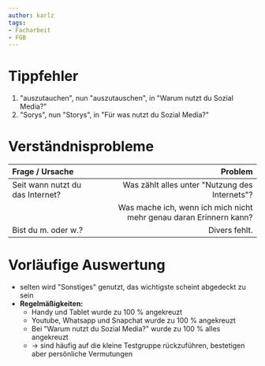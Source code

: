 ```yaml
---
author: karlz
tags:
- Facharbeit
- FGB
---
```


# Tippfehler

1. "auszutauchen", nun "auszutauschen", in "Warum nutzt du Sozial Media?"
1. "Sorys", nun "Storys", in "Für was nutzt du Sozial Media?"

# Verständnisprobleme

| Frage / Ursache                  |                                                            Problem |
| :------------------------------- | -----------------------------------------------------------------: |
| Seit wann nutzt du das Internet? |                     Was zählt alles unter "Nutzung des Internets"? |
|                                  | Was mache ich, wenn ich mich nicht mehr genau daran Erinnern kann? |
| Bist du m. oder w.?              |                                                      Divers fehlt. |

# Vorläufige Auswertung

- selten wird "Sonstiges" genutzt, das wichtigste scheint abgedeckt zu sein
- __Regelmäßigkeiten:__
  - Handy und Tablet wurde zu 100 % angekreuzt
  - Youtube, Whatsapp und Snapchat wurde zu 100 % angekreuzt
  - Bei "Warum nutzt du Sozial Media?" wurde zu 100 % alles angekreuzt
  - -> sind häufig auf die kleine Testgruppe rückzuführen, bestetigen aber persönliche Vermutungen
